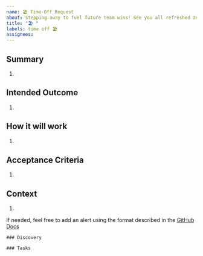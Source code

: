 ```yaml
---
name: 🏖 Time-Off Request
about: Stepping away to fuel future team wins! See you all refreshed and ready to crush it.
title: "🏖 "
labels: time off 🏖
assignees:
---
```


## Summary

1.

## Intended Outcome

1.

## How it will work

1.

## Acceptance Criteria

1.

## Context

1.

If needed, feel free to add an alert using the format described in the [GitHub Docs](https://docs.github.com/en/get-started/writing-on-github/getting-started-with-writing-and-formatting-on-github/basic-writing-and-formatting-syntax#alerts)

```[tasklist]
### Discovery
```

```[tasklist]
### Tasks
```
